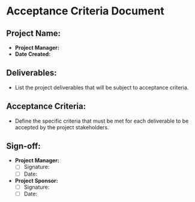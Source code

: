 # Acceptance Criteria Document

## Project Name:
- **Project Manager:**
- **Date Created:**

## Deliverables:
- List the project deliverables that will be subject to acceptance criteria.

## Acceptance Criteria:
- Define the specific criteria that must be met for each deliverable to be accepted by the project stakeholders.

## Sign-off:
- **Project Manager:**
  - [ ] Signature: 
  - [ ] Date: 
- **Project Sponsor:**
  - [ ] Signature: 
  - [ ] Date: 
